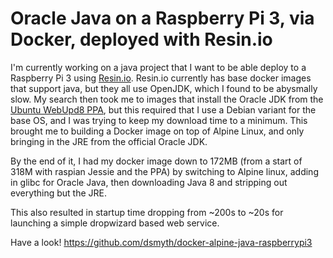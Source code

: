 # Oracle Java on a Raspberry Pi 3, via Docker, deployed with Resin.io

I'm currently working on a java project that I want to be able deploy to a Raspberry Pi 3 using [Resin.io](http://Resin.io).
Resin.io currently has base docker images that support java, but they all use OpenJDK, which I found to be abysmally slow.
My search then took me to images that install the Oracle JDK from the [Ubuntu WebUpd8 PPA](https://launchpad.net/~webupd8team/+archive/ubuntu/java), but 
this required that I use a Debian variant for the base OS, and I was trying to keep my download time to a minimum. This brought
me to building a Docker image on top of Alpine Linux, and only bringing in the JRE from the official Oracle JDK.

By the end of it, I had my docker image down to 172MB (from a start of 318M with raspian Jessie and the PPA) by switching to
Alpine linux, adding in glibc for Oracle Java, then downloading Java 8 and stripping out everything but the JRE.

This also resulted in startup time dropping from ~200s to ~20s for launching a simple dropwizard based web service.

Have a look! https://github.com/dsmyth/docker-alpine-java-raspberrypi3
